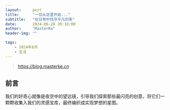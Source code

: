 ```yaml
---
layout:     post
title:      "一切从这里开始..."
subtitle:   "在日常中找寻平凡的美"
date:       2024-06-28 20:18:00
author:     "MasterKe"
header-img: ""

tags:
    - 2024年6月
    - 生活
---
```


> https://blog.masterke.cn


## 前言

我们的好奇心就像是夜空中的望远镜，引导我们探索那些最闪亮的创意，将它们一颗颗收集入我们的灵感宝库，最终编织成实现梦想的星图。